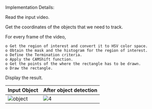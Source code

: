 Implementation Details:

Read the input video.

Get the coordinates of the objects that we need to track.

For every frame of the video,

	o Get the region of interest and convert it to HSV color space.
	o Obtain the mask and the histogram for the region of interest.
	o Define the Termination criteria.
	o Apply the CAMShift function.
	o Get the points of the where the rectangle has to be drawn.
	o Draw the rectangle.
    
Display the result.

| Input Object     |  After object detection    |
|------------|-------------|
| ![object](https://user-images.githubusercontent.com/59498809/149622322-9f6fcdc4-59c3-4b60-a070-41007d7beb0f.PNG) | ![4](https://user-images.githubusercontent.com/59498809/149622431-da61de01-aa6c-48b6-8001-84f994164734.PNG)|



